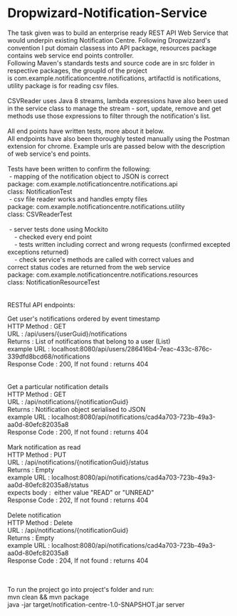 # Dropwizard-Notification-Service

The task given was to build an enterprise ready REST API Web Service that would underpin existing Notification Centre.
Following Dropwizzard's convention I put domain classess into API package, resources package contains web service end points controller.<br />
Following Maven's standards tests and source code are in src folder in respective packages, the groupId of the project is com.example.notificationcentre.notifications, artifactId is notifications, utility package is for reading csv files.<br /><br />
CSVReader uses Java 8 streams, lambda expressions have also been used in the service class to manage the stream - sort, update, remove and get methods use those expressions to filter through the notification's list.<br /><br />
All end points have written tests, more about it below.<br />
All endpoints have also been thoroughly tested manually using the Postman extension for chrome. Example urls are passed below with the description of web service's end points.<br /><br />
Tests have been written to confirm the following:<br />
 - mapping of the notification object to JSON is correct<br />
package: com.example.notificationcentre.notifications.api<br />
class: NotificationTest<br />
 - csv file reader works and handles empty files<br />
package: com.example.notificationcentre.notifications.utility<br />
class: CSVReaderTest<br /><br />
 - server tests done using Mockito<br />
    - checked every end point<br />
    - tests written including correct and wrong requests (confirmed excepted exceptions returned)<br />
    - check service's methods are called with correct values and correct status codes are returned from the web service<br />
package: com.example.notificationcentre.notifications.resources<br />
class: NotificationResourceTest<br />
<br /><br />
RESTful API endpoints:<br />

Get user's notifications ordered by event timestamp<br />
HTTP Method : GET<br />
URL : /api/users/{userGuid}/notifications<br />
Returns : List of notifications that belong to a user (List<Notification>)<br />
example URL : localhost:8080/api/users/286416b4-7eac-433c-876c-339dfd8bcd68/notifications<br />
Response Code : 200, If not found : returns 404<br /><br /><br />
Get a particular notification details<br />
HTTP Method : GET<br />
URL : /api/notifications/{notificationGuid}<br />
Returns : Notification object serialised to JSON<br />
example URL : localhost:8080/api/notifications/cad4a703-723b-49a3-aa0d-80efc82035a8<br />
Response Code : 200, If not found : returns 404<br /><br />
Mark notification as read<br />
HTTP Method : PUT<br />
URL : /api/notifications/{notificationGuid}/status<br />
Returns : Empty<br />
example URL : localhost:8080/api/notifications/cad4a703-723b-49a3-aa0d-80efc82035a8/status<br />
expects body :  either value "READ" or "UNREAD"<br />
Response Code : 202, If not found : returns 404<br /><br />
Delete notification<br />
HTTP Method : Delete<br />
URL : /api/notifications/{notificationGuid}<br />
Returns : Empty<br />
example URL : localhost:8080/api/notifications/cad4a703-723b-49a3-aa0d-80efc82035a8<br />
Response Code : 204, If not found : returns 404<br /><br /><br />



To run the project go into project's folder and run:<br />
mvn clean && mvn package<br />
java -jar target/notification-centre-1.0-SNAPSHOT.jar server
